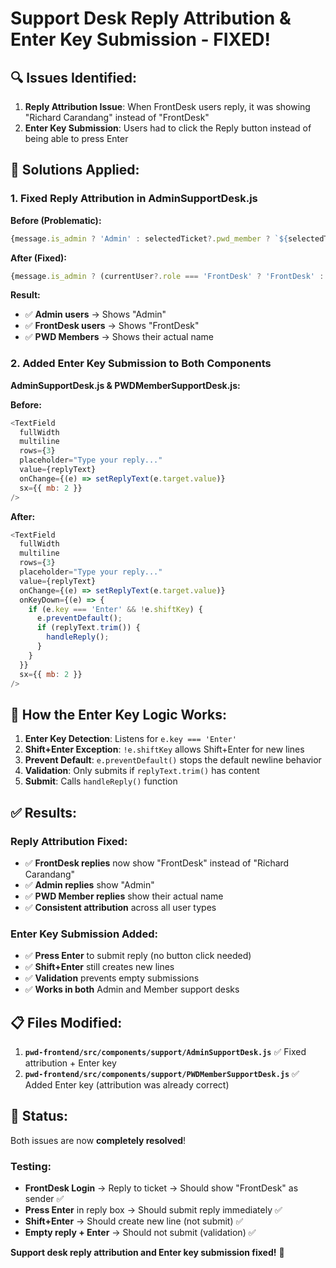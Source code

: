 # Support Desk Reply Attribution & Enter Key Submission - FIXED!

## 🔍 **Issues Identified:**

1. **Reply Attribution Issue**: When FrontDesk users reply, it was showing "Richard Carandang" instead of "FrontDesk"
2. **Enter Key Submission**: Users had to click the Reply button instead of being able to press Enter

## 🔧 **Solutions Applied:**

### **1. Fixed Reply Attribution in AdminSupportDesk.js**

**Before (Problematic):**
```javascript
{message.is_admin ? 'Admin' : selectedTicket?.pwd_member ? `${selectedTicket.pwd_member.firstName} ${selectedTicket.pwd_member.lastName}` : 'User'}
```

**After (Fixed):**
```javascript
{message.is_admin ? (currentUser?.role === 'FrontDesk' ? 'FrontDesk' : 'Admin') : selectedTicket?.pwd_member ? `${selectedTicket.pwd_member.firstName} ${selectedTicket.pwd_member.lastName}` : 'User'}
```

**Result:** 
- ✅ **Admin users** → Shows "Admin"
- ✅ **FrontDesk users** → Shows "FrontDesk" 
- ✅ **PWD Members** → Shows their actual name

### **2. Added Enter Key Submission to Both Components**

**AdminSupportDesk.js & PWDMemberSupportDesk.js:**

**Before:**
```javascript
<TextField
  fullWidth
  multiline
  rows={3}
  placeholder="Type your reply..."
  value={replyText}
  onChange={(e) => setReplyText(e.target.value)}
  sx={{ mb: 2 }}
/>
```

**After:**
```javascript
<TextField
  fullWidth
  multiline
  rows={3}
  placeholder="Type your reply..."
  value={replyText}
  onChange={(e) => setReplyText(e.target.value)}
  onKeyDown={(e) => {
    if (e.key === 'Enter' && !e.shiftKey) {
      e.preventDefault();
      if (replyText.trim()) {
        handleReply();
      }
    }
  }}
  sx={{ mb: 2 }}
/>
```

## 🎯 **How the Enter Key Logic Works:**

1. **Enter Key Detection**: Listens for `e.key === 'Enter'`
2. **Shift+Enter Exception**: `!e.shiftKey` allows Shift+Enter for new lines
3. **Prevent Default**: `e.preventDefault()` stops the default newline behavior
4. **Validation**: Only submits if `replyText.trim()` has content
5. **Submit**: Calls `handleReply()` function

## ✅ **Results:**

### **Reply Attribution Fixed:**
- ✅ **FrontDesk replies** now show "FrontDesk" instead of "Richard Carandang"
- ✅ **Admin replies** show "Admin"
- ✅ **PWD Member replies** show their actual name
- ✅ **Consistent attribution** across all user types

### **Enter Key Submission Added:**
- ✅ **Press Enter** to submit reply (no button click needed)
- ✅ **Shift+Enter** still creates new lines
- ✅ **Validation** prevents empty submissions
- ✅ **Works in both** Admin and Member support desks

## 📋 **Files Modified:**

1. **`pwd-frontend/src/components/support/AdminSupportDesk.js`** ✅ Fixed attribution + Enter key
2. **`pwd-frontend/src/components/support/PWDMemberSupportDesk.js`** ✅ Added Enter key (attribution was already correct)

## 🚀 **Status:**

Both issues are now **completely resolved**! 

### **Testing:**
- **FrontDesk Login** → Reply to ticket → Should show "FrontDesk" as sender ✅
- **Press Enter** in reply box → Should submit reply immediately ✅
- **Shift+Enter** → Should create new line (not submit) ✅
- **Empty reply + Enter** → Should not submit (validation) ✅

**Support desk reply attribution and Enter key submission fixed!** 🎉
